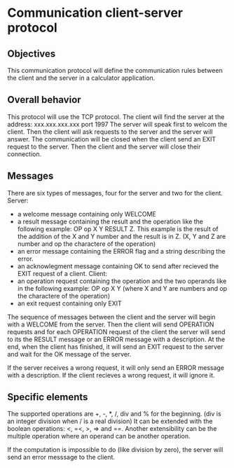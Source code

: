 # Communication client-server protocol 

## Objectives

This communication protocol will define the communication rules between the client and the server in a calculator application. 

## Overall behavior

This protocol will use the TCP protocol. 
The client will find the server at the address: xxx.xxx.xxx.xxx port 1997
The server will speak first to welcom the client. Then the client will ask requests to the server and the server will answer.
The communication will be closed when the client send an EXIT request to the server. Then the client and the server will close their connection.

## Messages

There are six types of messages, four for the server and two for the client.
Server: 
- a welcome message containing only WELCOME
- a result message containing the result and the operation like the following example: OP op X Y RESULT Z. This example is the result of the addition of the X and Y number and the result is in Z. (X, Y and Z are number and op the charactere of the operation)
- an error message containing the ERROR flag and a string describing the error.
- an acknowlegment message containing OK to send after recieved the EXIT request of a client.
Client:
- an operation request containing the operation and the two operands like in the following example: OP op X Y (where X and Y are numbers and op the charactere of the operation)
- an exit request containing only EXIT

The sequence of messages between the client and the server will begin with a WELCOME from the server. Then the client will send OPERATION requests and for each OPERATION request of the client the server will send to its the RESULT message or an ERROR message with a description. At the end, when the client has finished, it will send an EXIT request to the server and wait for the OK message of the server.

If the server receives a wrong request, it will only send an ERROR message with a description.
If the client recieves a wrong request, it will ignore it.

## Specific elements

The supported operations are +, -, *, /, div and % for the beginning. (div is an integer division when / is a real division)
It can be extended with the boolean operations: <, =<, >, => and ==.
Another extensibility can be the multiple operation where an operand can be another operation.

If the computation is impossible to do (like division by zero), the server will send an error messsage to the client.

